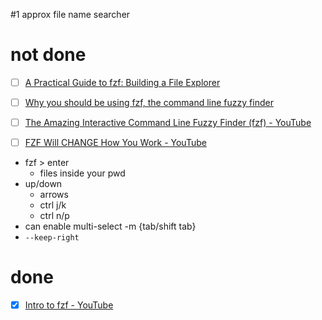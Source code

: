 #1
approx file name searcher
# not done

- [ ] [A Practical Guide to fzf: Building a File Explorer](https://thevaluable.dev/practical-guide-fzf-example/)
- [ ] [Why you should be using fzf, the command line fuzzy finder](https://www.freecodecamp.org/news/fzf-a-command-line-fuzzy-finder-missing-demo-a7de312403ff/)
- [ ] [The Amazing Interactive Command Line Fuzzy Finder (fzf) - YouTube](https://www.youtube.com/watch?v=Ab6cWN9ZrXo)
- [ ] [FZF Will CHANGE How You Work - YouTube](https://www.youtube.com/watch?v=MvLQor1Ck3M)


- fzf > enter
	- files inside your pwd
- up/down
	- arrows
	- ctrl j/k
	- ctrl n/p
- can enable multi-select -m {tab/shift tab}
- `--keep-right`



# done
- [x] [Intro to fzf - YouTube](https://www.youtube.com/watch?v=F8dgIPYjvH8)